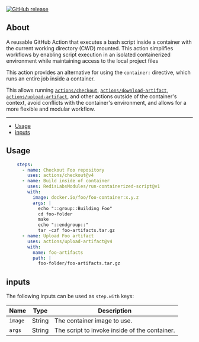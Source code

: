 [![GitHub release](https://img.shields.io/github/release/RedisLabsModules/run-containerized-script.svg?style=flat-square)](https://github.com/RedisLabsModules/run-containerized-script/releases/latest)

## About

A reusable GitHub Action that executes a bash script inside a container with the current working directory (CWD) mounted. 
This action simplifies workflows by enabling script execution in an isolated containerized environment while maintaining access to the local project files

This action provides an alternative for using the `container:` directive, which runs an entire job inside a container.

This allows running [`actions/checkout`](https://github.com/actions/checkout), [`actions/download-artifact`](https://github.com/actions/download-artifact), [`actions/upload-artifact`](https://github.com/actions/upload-artifact), and other actions outside of the container's context, 
avoid conflicts with the container's environment, and allows for a more flexible and modular workflow.

___

* [Usage](#usage)
* [inputs](#inputs)

## Usage

```yaml
    steps:
      - name: Checkout Foo repository
        uses: actions/checkout@v4
      - name: Build inside of container
        uses: RedisLabsModules/run-containerized-script@v1
        with:
          image: docker.io/foo/foo-container:x.y.z
          args: |
            echo "::group::Building Foo"
            cd foo-folder
            make
            echo "::endgroup::"
            tar -czf foo-artifacts.tar.gz
      - name: Upload Foo artifact
        uses: actions/upload-artifact@v4
        with:
          name: foo-artifacts
          path: |
            foo-folder/foo-artifacts.tar.gz
```

## inputs

The following inputs can be used as `step.with` keys:

| Name               | Type        | Description                                                                                                                                                                       |
|--------------------|-------------|-----------------------------------------------------------------------------------------------------------------------------------------------------------------------------------|
| `image`            | String      | The container image to use.                                                                                                                                                       |
| `args`             | String      | The script to invoke inside of the container.                                                                                                                                     |
